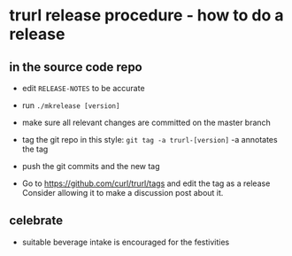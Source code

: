 trurl release procedure - how to do a release
==============================================

in the source code repo
-----------------------

- edit `RELEASE-NOTES` to be accurate

- run `./mkrelease [version]`

- make sure all relevant changes are committed on the master branch

- tag the git repo in this style: `git tag -a trurl-[version]` -a annotates
  the tag

- push the git commits and the new tag

- Go to https://github.com/curl/trurl/tags and edit the tag as a release
  Consider allowing it to make a discussion post about it.

celebrate
---------

- suitable beverage intake is encouraged for the festivities
